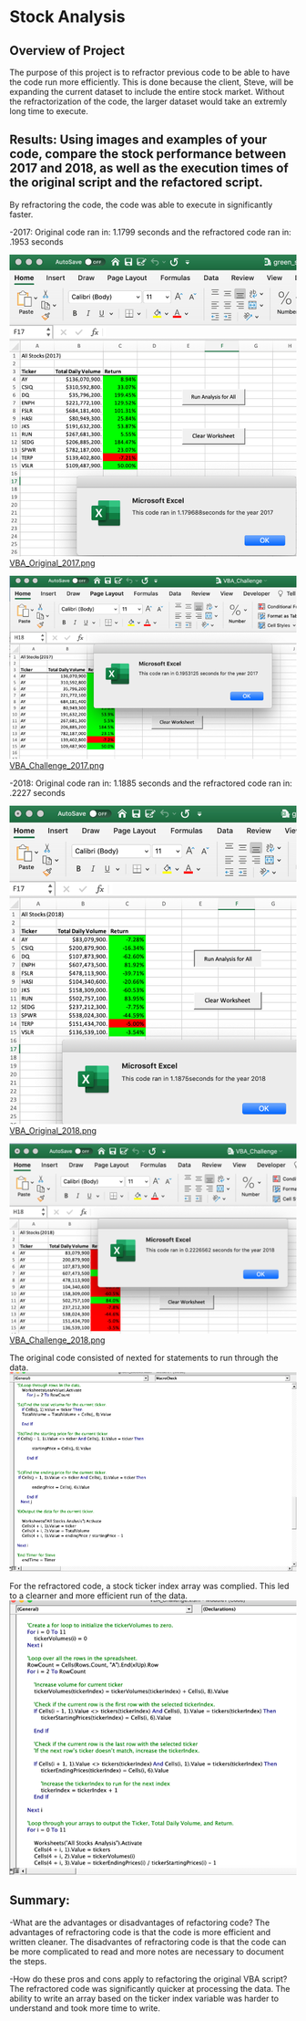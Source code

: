 # Stock Analysis
## Overview of Project
The purpose of this project is to refractor previous code to be able to have the code run more efficiently.   This is done because the client, Steve, will be expanding the current dataset to include the entire stock market.    Without the refractorization of the code, the larger dataset would take an extremly long time to execute.    

## Results: Using images and examples of your code, compare the stock performance between 2017 and 2018, as well as the execution times of the original script and the refactored script.

By refractoring the code, the code was able to execute in significantly faster.  

-2017:  Original code ran in:  1.1799 seconds and the refractored code ran in:  .1953 seconds

![VBA_Original_2017.png](/Resources/VBA_Original_2017.png)
[VBA_Original_2017.png](/Resources/VBA_Original_2017.png)

![VBA_Challenge_2017.png](/Resources/VBA_Challenge_2017.png)
[VBA_Challenge_2017.png](/Resources/VBA_Challenge_2017.png)

-2018:  Original code ran in:  1.1885 seconds and the refractored code ran in:  .2227 seconds

![VBA_Original_2018.png](/Resources/VBA_Original_2018.png)
[VBA_Original_2018.png](/Resources/VBA_Original_2018.png)

![VBA_Challenge_2018.png](/Resources/VBA_Challenge_2018.png)
[VBA_Challenge_2018.png](/Resources/VBA_Challenge_2018.png)

The original code consisted of nexted for statements to run through the data.    
![Originalcode.png](/Resources/Originalcode.png)

For the refractored code, a stock ticker index array was complied.    This led to a clearner and more efficient run of the data.
![Refractorcode.png](/Resources/Refractorcode.png)




## Summary: 
-What are the advantages or disadvantages of refactoring code?
The advantages of refractoring code is that the code is more efficient and written cleaner.
The disadvantes of refractoring code is that the code can be more complicated to read and more notes are necessary to document the steps.

-How do these pros and cons apply to refactoring the original VBA script?
The refractored code was significantly quicker at processing the data.   The ability to write an array based on the ticker index variable was harder to understand and took more time to write.    
